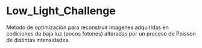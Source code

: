 # Low_Light_Challenge
Metodo de optimización para reconstruir imagenes  adquiridas en codiciones de baja luz (pocos fotones) alteradas por un proceso de Poisson de distintas intensidades.
